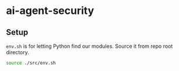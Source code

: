# ai-agent-security

## Setup
`env.sh` is for letting Python find our modules. Source it from repo root directory.  
```sh
source ./src/env.sh
```
